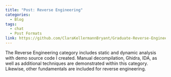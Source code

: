 ```yaml
---
title: "Post: Reverse Engineering"
categories:
  - Blog
tags:
  - chat
  - Post Formats
link: https://github.com/ClaraKellermannBryant/Graduate-Reverse-Engineering
---
```


The Reverse Engineering category includes static and dynamic analysis with demo source code I created. Manual decompilation, Ghidra, IDA, as well as additional techniques are demonstrated within this category. Likewise, other fundamentals are included for reverse engineering. 







